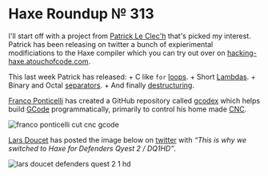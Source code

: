 [_template]: ../templates/roundup.html
[date]: / "2015-03-26 13:19:00"
[modified]: / "2015-03-26 13:19:00"
[published]: / "2015-03-26 13:19:00"
[“”]: a ""
# Haxe Roundup № 313

I'll start off with a project from [Patrick Le Clec'h][tw1] that's picked my 
interest. Patrick has been releasing on twitter a bunch of expierimental
modificiations to the Haxe compiler which you can try out over on 
[hacking-haxe.atouchofcode.com][l1].

This last week Patrick has released:
	+ C like `for` [loops][l2].
	+ Short [Lambdas][l3].
	+ Binary and Octal [separators][l4].
	+ And finally [destructuring][l5].

[Franco Ponticelli][tw2] has created a GitHub repository called [gcodex][l6] which
helps build [GCode][l7] programmatically, primarily to control his home made 
[CNC][l8].

![franco ponticelli cut cnc gcode](/img/313/cut.jpg "Haxe controlled cutting machine by @fponticelli!")

[Lars Doucet][tw3] has posted the image below on [twitter][l9] with _“This is why we
switched to Haxe for Defenders Qyest 2 / DQ1HD”_.

![lars doucet defenders quest 2 1 hd](/img/313/DF2.png "Why @larsiusprime switched to Haxe for Defenders Quest 2")

[tw3]: https://twitter.com/larsiusprime "larsiusprime"
[tw2]: https://twitter.com/fponticelli "@fponticelli"
[tw1]: https://twitter.com/pleclech "@pleclech"
	
[l9]: https://twitter.com/larsiusprime/status/581132709348544512 "See why Lars Doucet switched to Haxe for Defenders Quest 2"
[l8]: http://en.wikipedia.org/wiki/CNC_router "CNC Router on Wikipedia"
[l7]: http://en.wikipedia.org/wiki/G-code "G-code on Wikipedia"
[l6]: https://github.com/fponticelli/gcodex "GCodex on GitHub"
[l5]: http://hacking-haxe.atouchofcode.com/#1a481 "Destructuring"
[l4]: http://hacking-haxe.atouchofcode.com/#513E6 "Binary and Octal Separators"
[l3]: http://hacking-haxe.atouchofcode.com/#f7599 "Short Lambdas"
[l2]: http://hacking-haxe.atouchofcode.com/#Bb118 "C Like for loops in Haxe"
[l1]: http://hacking-haxe.atouchofcode.com/ "Hacking Haxe"